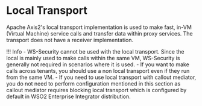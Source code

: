 # Local Transport

Apache Axis2's local transport implementation is used to make fast, in-VM (Virtual Machine) service calls and transfer data within proxy services. The transport does not have a receiver implementation.

!!! Info
    -   WS-Security cannot be used with the local transport. Since the local is mainly used to make calls within the same VM, WS-Security is generally not required in scenarios where it is used.
    -   If you want to make calls across tenants, you should use a non local transport even if they run from the same VM.
    -   If you need to use local transport with callout mediator, you do not need to perform configuration mentioned in this section as callout mediator requires blocking local transport which is configured by default in WSO2 Enterprise Integrator distribution.
